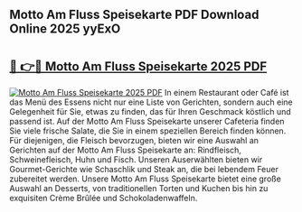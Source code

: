 ## Motto Am Fluss Speisekarte PDF Download Online 2025 yyExO

# <h2><a href="http://gcc24v0.nevu.top/?p=Motto+Am+Fluss+Speisekarte">🔗 👉🔴 Motto Am Fluss Speisekarte 2025 PDF</a></h2>

[![Motto Am Fluss Speisekarte 2025 PDF](https://i.imgur.com/dBaPXMq.png)](http://gcc24v0.nevu.top/?p=Motto+Am+Fluss+Speisekarte)
In einem Restaurant oder Café ist das Menü des Essens nicht nur eine Liste von Gerichten, sondern auch eine Gelegenheit für Sie, etwas zu finden, das für Ihren Geschmack köstlich und passend ist. Auf der Motto Am Fluss Speisekarte unserer Cafeteria finden Sie viele frische Salate, die Sie in einem speziellen Bereich finden können. Für diejenigen, die Fleisch bevorzugen, bieten wir eine Auswahl an Gerichten auf der Motto Am Fluss Speisekarte an: Rindfleisch, Schweinefleisch, Huhn und Fisch. Unseren Auserwählten bieten wir Gourmet-Gerichte wie Schaschlik und Steak an, die bei lebendem Feuer zubereitet werden. Unsere Motto Am Fluss Speisekarte bietet eine große Auswahl an Desserts, von traditionellen Torten und Kuchen bis hin zu exquisiten Crème Brûlée und Schokoladenwaffeln.

